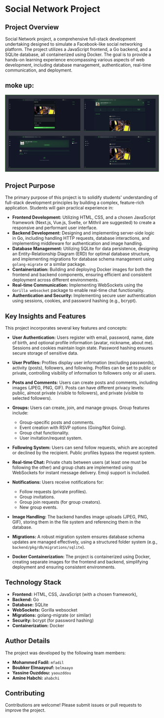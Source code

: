 # Social Network Project

## Project Overview

Social Network project, a comprehensive full-stack development undertaking designed to simulate a Facebook-like social networking platform.  The project utilizes a JavaScript frontend, a Go backend, and a SQLite database, all containerized using Docker.  The goal is to provide a hands-on learning experience encompassing various aspects of web development, including database management, authentication, real-time communication, and deployment.

## moke up:
![Mockup](https://github.com/BoubkerElmaayouf/social-network/blob/master/mokeup.png?raw=true)

## Project Purpose

The primary purpose of this project is to solidify students' understanding of full-stack development principles by building a complex, feature-rich application.  Students will gain practical experience in:

- **Frontend Development:** Utilizing HTML, CSS, and a chosen JavaScript framework (Next.js, Vue.js, Svelte, or Mithril are suggested) to create a responsive and performant user interface.
- **Backend Development:** Designing and implementing server-side logic in Go, including handling HTTP requests, database interactions, and implementing middleware for authentication and image handling.
- **Database Management:** Utilizing SQLite for data persistence, designing an Entity-Relationship Diagram (ERD) for optimal database structure, and implementing migrations for database schema management using `golang-migrate` or a similar package.
- **Containerization:** Building and deploying Docker images for both the frontend and backend components, ensuring efficient and consistent deployment across different environments.
- **Real-time Communication:** Implementing WebSockets using the `Gorilla websocket` package to enable real-time chat functionality.
- **Authentication and Security:** Implementing secure user authentication using sessions, cookies, and password hashing (e.g., bcrypt).


## Key Insights and Features

This project incorporates several key features and concepts:

- **User Authentication:**  Users register with email, password, name, date of birth, and optional profile information (avatar, nickname, about me).  Sessions and cookies maintain login state.  Password hashing ensures secure storage of sensitive data.

- **User Profiles:**  Profiles display user information (excluding passwords), activity (posts), followers, and following.  Profiles can be set to public or private, controlling visibility of information to followers only or all users.

- **Posts and Comments:** Users can create posts and comments, including images (JPEG, PNG, GIF).  Posts can have different privacy levels: public, almost private (visible to followers), and private (visible to selected followers).

- **Groups:** Users can create, join, and manage groups.  Group features include:
    - Group-specific posts and comments.
    - Event creation with RSVP options (Going/Not Going).
    - Group chat functionality.
    - User invitation/request system.

- **Following System:** Users can send follow requests, which are accepted or declined by the recipient.  Public profiles bypass the request system.

- **Real-time Chat:**  Private chats between users (at least one must be following the other) and group chats are implemented using WebSockets for instant message delivery.  Emoji support is included.

- **Notifications:**  Users receive notifications for:
    - Follow requests (private profiles).
    - Group invitations.
    - Group join requests (for group creators).
    - New group events.

- **Image Handling:** The backend handles image uploads (JPEG, PNG, GIF), storing them in the file system and referencing them in the database.

- **Migrations:**  A robust migration system ensures database schema updates are managed effectively, using a structured folder system (e.g., `backend/pkg/db/migrations/sqlite`).

- **Docker Containerization:**  The project is containerized using Docker, creating separate images for the frontend and backend, simplifying deployment and ensuring consistent environments.


## Technology Stack

- **Frontend:** HTML, CSS, JavaScript (with a chosen framework),
- **Backend:** Go
- **Database:** SQLite
- **WebSockets:** Gorilla websocket
- **Migrations:** golang-migrate (or similar)
- **Security:** bcrypt (for password hashing)
- **Containerization:** Docker


## Author Details

The project was developed by the following team members:

- **Mohammed Fadil:** `mfadil`
- **Boubker Elmaayouf:** `belmaayo`
- **Yassine Ouzddou:** `yaouzddou`
- **Amine Habchi:** `ahabchi`


## Contributing

Contributions are welcome! Please submit issues or pull requests to improve the project.
